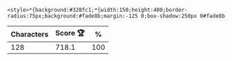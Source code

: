 `<style>*{background:#328fc1;*{width:150;height:400;border-radius:75px;background:#fade8b;margin:-125 0;box-shadow:250px 0#fade8b`

| Characters | Score 🏆 | %   |
| ---------- | -------- | --- |
| 128        | 718.1    | 100 |
